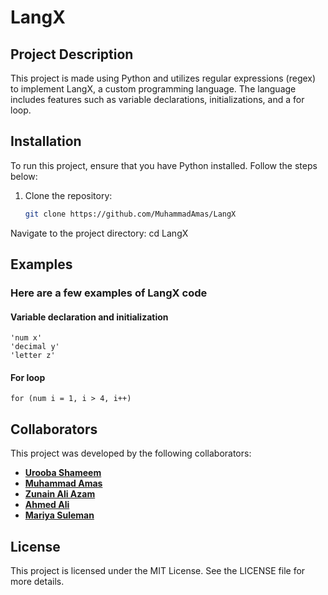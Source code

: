 # LangX

## Project Description

This project is made using Python and utilizes regular expressions (regex) to implement LangX, a custom programming language. The language includes features such as variable declarations, initializations, and a for loop.

## Installation

To run this project, ensure that you have Python installed. Follow the steps below:

1. Clone the repository:

   ```bash
   git clone https://github.com/MuhammadAmas/LangX
   ```

Navigate to the project directory:
cd LangX

## Examples

### Here are a few examples of LangX code

#### Variable declaration and initialization

    'num x'
    'decimal y'
    'letter z'

#### For loop

    for (num i = 1, i > 4, i++)
  
## Collaborators

This project was developed by the following collaborators:




- **[Urooba Shameem](https://github.com/UroobaShameem)**
- **[Muhammad Amas](https://github.com/MuhammadAmas)**
- **[Zunain Ali Azam](https://github.com/ZunainAliAzam)**
- **[Ahmed Ali](https://github.com/Ahmad43A)**
- **[Mariya Suleman](https://github.com/Mar67890)**

## License
This project is licensed under the MIT License. See the LICENSE file for more details.
